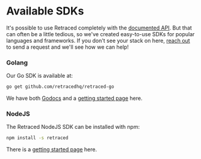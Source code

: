 # Available SDKs

It's possible to use Retraced completely with the [documented API](/docs/retraced/apis/overview/). But that can often be a little tedious, so we've created easy-to-use SDKs for popular languages and frameworks. If you don't see your stack on here, [reach out](https://github.com/retracedhq/retraced/issues) to send a request and we'll see how we can help!  

### Golang
Our Go SDK is available at:

```bash
go get github.com/retracedhq/retraced-go
```

We have both [Godocs](https://godoc.org/github.com/retracedhq/retraced-go) and a [getting started page](/docs/retraced/sdks/golang/getting-started) here.

### NodeJS

The Retraced NodeJS SDK can be installed with npm:

```sh
npm install -s retraced
```

There is a [getting started page](/docs/retraced/sdks/nodejs/getting-started) here.
